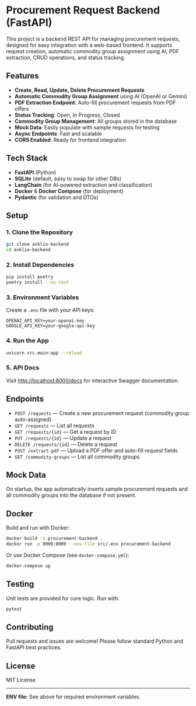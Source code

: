 # Procurement Request Backend (FastAPI)

This project is a backend REST API for managing procurement requests, designed for easy integration with a web-based frontend. It supports request creation, automatic commodity group assignment using AI, PDF extraction, CRUD operations, and status tracking.

## Features

- **Create, Read, Update, Delete Procurement Requests**
- **Automatic Commodity Group Assignment** using AI (OpenAI or Gemini)
- **PDF Extraction Endpoint**: Auto-fill procurement requests from PDF offers
- **Status Tracking**: Open, In Progress, Closed
- **Commodity Group Management**: All groups stored in the database
- **Mock Data**: Easily populate with sample requests for testing
- **Async Endpoints**: Fast and scalable
- **CORS Enabled**: Ready for frontend integration

## Tech Stack

- **FastAPI** (Python)
- **SQLite** (default, easy to swap for other DBs)
- **LangChain** (for AI-powered extraction and classification)
- **Docker** & **Docker Compose** (for deployment)
- **Pydantic** (for validation and DTOs)

## Setup

### 1. Clone the Repository

```sh
git clone asklio-backend
cd asklio-backend
```

### 2. Install Dependencies

```sh
pip install poetry
poetry install --no-root
```

### 3. Environment Variables

Create a `.env` file with your API keys:

```
OPENAI_API_KEY=your-openai-key
GOOGLE_API_KEY=your-google-api-key
```

### 4. Run the App

```sh
uvicorn src.main:app --reload
```

### 5. API Docs

Visit [http://localhost:8000/docs](http://localhost:8000/docs) for interactive Swagger documentation.

## Endpoints

- `POST /requests` — Create a new procurement request (commodity group auto-assigned)
- `GET /requests` — List all requests
- `GET /requests/{id}` — Get a request by ID
- `PUT /requests/{id}` — Update a request
- `DELETE /requests/{id}` — Delete a request
- `POST /extract-pdf` — Upload a PDF offer and auto-fill request fields
- `GET /commodity-groups` — List all commodity groups

## Mock Data

On startup, the app automatically inserts sample procurement requests and all commodity groups into the database if not present.

## Docker

Build and run with Docker:

```sh
docker build -t procurement-backend .
docker run -p 8000:8000 --env-file src/.env procurement-backend
```

Or use Docker Compose (see `docker-compose.yml`):

```sh
docker-compose up
```

## Testing

Unit tests are provided for core logic. Run with:

```sh
pytest
```

## Contributing

Pull requests and issues are welcome! Please follow standard Python and FastAPI best practices.

## License

MIT License

---

**ENV file:**
See above for required environment variables.
